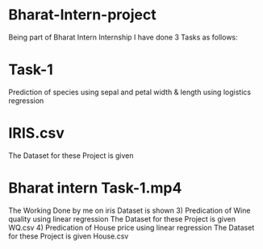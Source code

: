 # Bharat-Intern-project
Being part of Bharat Intern Internship I have done 3 Tasks as follows:
# Task-1
 Prediction of species using sepal and petal width & length using logistics regression
# IRIS.csv
 The Dataset for these Project is given
# Bharat intern Task-1.mp4
 The Working Done by me on iris Dataset is shown
3) Predication of Wine quality using linear regression
    The Dataset for these Project is given WQ.csv
4) Predication of House price using linear regression
    The Dataset for these Project is given House.csv

